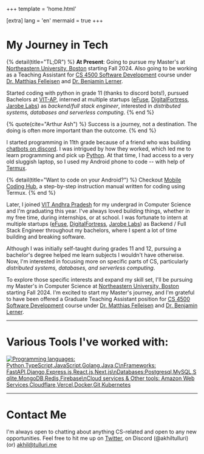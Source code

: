 +++
template = 'home.html'

[extra]
lang = 'en'
mermaid = true
+++

# My Journey in Tech

{% detail(title="TL;DR") %}
**At Present**: Going to pursue my Master's at [Northeastern University, Boston](https://northeastern.edu) starting Fall 2024. Also going to be working as a Teaching Assistant for [CS 4500 Software Development](https://felleisen.org/matthias/4500-f24/index.html) course under [Dr. Matthias Felleisen](https://en.wikipedia.org/wiki/Matthias_Felleisen) and [Dr. Benjamin Lerner](https://www.khoury.northeastern.edu/people/benjamin-lerner/).

Started coding with python in grade 11 (thanks to discord bots!), pursued Bachelors at [VIT-AP](https://vitap.ac.in), interned at multiple startups ([eFuse](https://efuse.gg), [DigitalFortress](https://digitalfortress.in), [Jarobe Labs](https://jarobe.dev)) as _backend/full stack engineer_, interested in _distributed systems, databases and serverless computing_.
{% end %}

{% quote(cite="Arthur Ash") %} Success is a journey, not a destination. The doing is often more important than the outcome. {% end %}

I started programming in 11th grade because of a friend who was building [chatbots on discord](https://discord.com/developers/docs/intro). I was intrigued by how they worked, which led me to learn programming and pick up [Python](https://www.python.org). At that time, I had access to a very old sluggish laptop, so I used my Android phone to code -- with help of [Termux](https://play.google.com/store/apps/details?id=com.termux&hl=en_IN&pli=1).

{% detail(title="Want to code on your Android?") %}
Checkout [Mobile Coding Hub](https://mobile-coding-hub.github.io/started/), a step-by-step instruction manual written for coding using Termux.
{% end %}

Later, I joined [VIT Andhra Pradesh](https://vitap.ac.in) for my undergrad in Computer Science and I'm graduating this year. I've always loved building things, whether in my free time, during internships, or at school. I was fortunate to intern at multiple startups ([eFuse](https://efuse.gg), [DigitalFortress](https://digitalfortress.in), [Jarobe Labs](https://jarobe.dev)) as Backend / Full Stack Engineer throughout my bachelors, where I spent a lot of time building and breaking software.

Although I was initially self-taught during grades 11 and 12, pursuing a bachelor's degree helped me learn subjects I wouldn't have otherwise. Now, I'm interested in focusing more on specific parts of CS, particularly _distributed systems, databases, and serverless computing_.

To explore those specific interests and expand my skill set, I'll be pursuing my Master's in Computer Science at [Northeastern University, Boston](https://northeastern.edu) starting Fall 2024. I'm excited to start my Master's journey, and I'm grateful to have been offered a Graduate Teaching Assistant position for [CS 4500 Software Development](https://felleisen.org/matthias/4500-f24/index.html) course under [Dr. Matthias Felleisen](https://en.wikipedia.org/wiki/Matthias_Felleisen) and [Dr. Benjamin Lerner](https://www.khoury.northeastern.edu/people/benjamin-lerner/).

<!-- ## Timeline
{% mermaid() %}
gantt
    title Timeline
    dateFormat  YYYY-MM-DD
    axisFormat  %Y
    tickInterval 6month

    section Education
    Bachelor's in Computer Science @ VIT-AP :edu1, 2020-08-01, 2024-06-01
    MS CS @ Northeastern University :edu2, 2024-09-04, 2026-12-31

    section SWE Internships
    eFuse :int1, 2020-11-01, 2022-04-30
    DigitalFortress :int2, 2022-05-01, 2023-08-31
    Jarobe Labs :active, int3, 2024-01-01, 2024-07-31

    section Leadership
    Technical Lead @ Open Source Community :int1, 2022-06-01, 2023-06-01
    Community Manager @ Down Two Earth :int2, 2020-09-01, 2021-02-01

{% end %} -->

---

# Various Tools I've worked with:

[![Programming languages: Python,TypeScript,JavaScript,Golang,Java,C\nFrameworks: FastAPI,Django,Express.js,React.js,Next.js\nDatabases:Postgresql,MySQL,Sqlite,MongoDB,Redis,Firebase\nCloud services & Other tools: Amazon Web Services,Cloudflare,Vercel,Docker,Git,Kubernetes](https://skillicons.dev/icons?i=python,typescript,javascript,golang,java,c,flask,fastapi,django,expressjs,react,nextjs,postgres,mysql,sqlite,mongodb,redis,firebase,aws,cloudflare,vercel,docker,git,k8s&perline=6)](https://skillicons.dev)

---

# Contact Me

I'm always open to chatting about anything CS-related and open to any new opportunities. Feel free to hit me up on [Twitter](https://x.com/akhiltulluri), on Discord (@akhiltulluri) (or) [akhil@tulluri.me](mailto:akhil@tulluri.me)
